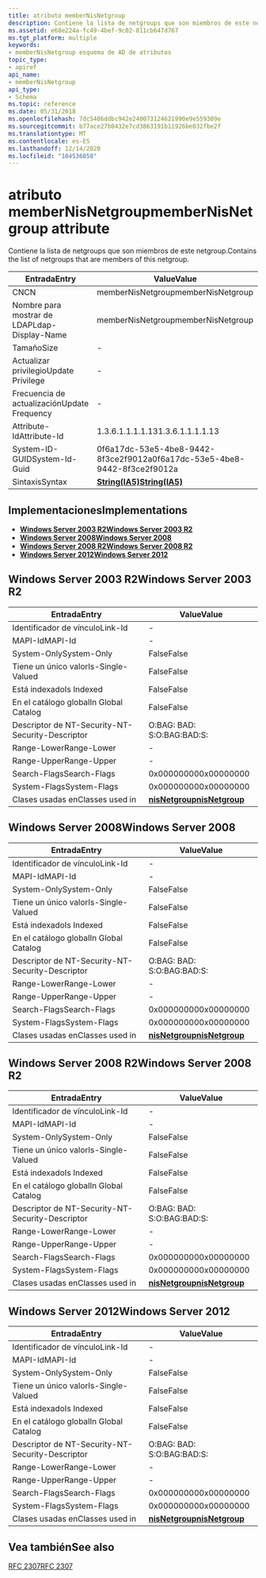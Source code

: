 ```yaml
---
title: atributo memberNisNetgroup
description: Contiene la lista de netgroups que son miembros de este netgroup.
ms.assetid: e68e224a-fc49-4bef-9c02-811cb647d767
ms.tgt_platform: multiple
keywords:
- memberNisNetgroup esquema de AD de atributos
topic_type:
- apiref
api_name:
- memberNisNetgroup
api_type:
- Schema
ms.topic: reference
ms.date: 05/31/2018
ms.openlocfilehash: 7dc5406ddbc942e240073124621990e9e559309e
ms.sourcegitcommit: b77ace27b0432e7cd3863191b11926be032fbe2f
ms.translationtype: MT
ms.contentlocale: es-ES
ms.lasthandoff: 12/14/2020
ms.locfileid: "104536058"
---
```

# <a name="membernisnetgroup-attribute"></a><span data-ttu-id="866bd-104">atributo memberNisNetgroup</span><span class="sxs-lookup"><span data-stu-id="866bd-104">memberNisNetgroup attribute</span></span>

<span data-ttu-id="866bd-105">Contiene la lista de netgroups que son miembros de este netgroup.</span><span class="sxs-lookup"><span data-stu-id="866bd-105">Contains the list of netgroups that are members of this netgroup.</span></span>



| <span data-ttu-id="866bd-106">Entrada</span><span class="sxs-lookup"><span data-stu-id="866bd-106">Entry</span></span> | <span data-ttu-id="866bd-107">Value</span><span class="sxs-lookup"><span data-stu-id="866bd-107">Value</span></span> |
|-------------------|--------------------------------------|
| <span data-ttu-id="866bd-108">CN</span><span class="sxs-lookup"><span data-stu-id="866bd-108">CN</span></span>                | <span data-ttu-id="866bd-109">memberNisNetgroup</span><span class="sxs-lookup"><span data-stu-id="866bd-109">memberNisNetgroup</span></span>                    |
| <span data-ttu-id="866bd-110">Nombre para mostrar de LDAP</span><span class="sxs-lookup"><span data-stu-id="866bd-110">Ldap-Display-Name</span></span> | <span data-ttu-id="866bd-111">memberNisNetgroup</span><span class="sxs-lookup"><span data-stu-id="866bd-111">memberNisNetgroup</span></span>                    |
| <span data-ttu-id="866bd-112">Tamaño</span><span class="sxs-lookup"><span data-stu-id="866bd-112">Size</span></span>              | \-                                   |
| <span data-ttu-id="866bd-113">Actualizar privilegio</span><span class="sxs-lookup"><span data-stu-id="866bd-113">Update Privilege</span></span>  | \-                                   |
| <span data-ttu-id="866bd-114">Frecuencia de actualización</span><span class="sxs-lookup"><span data-stu-id="866bd-114">Update Frequency</span></span>  | \-                                   |
| <span data-ttu-id="866bd-115">Attribute-Id</span><span class="sxs-lookup"><span data-stu-id="866bd-115">Attribute-Id</span></span>      | <span data-ttu-id="866bd-116">1.3.6.1.1.1.1.13</span><span class="sxs-lookup"><span data-stu-id="866bd-116">1.3.6.1.1.1.1.13</span></span>                     |
| <span data-ttu-id="866bd-117">System-ID-GUID</span><span class="sxs-lookup"><span data-stu-id="866bd-117">System-Id-Guid</span></span>    | <span data-ttu-id="866bd-118">0f6a17dc-53e5-4be8-9442-8f3ce2f9012a</span><span class="sxs-lookup"><span data-stu-id="866bd-118">0f6a17dc-53e5-4be8-9442-8f3ce2f9012a</span></span> |
| <span data-ttu-id="866bd-119">Sintaxis</span><span class="sxs-lookup"><span data-stu-id="866bd-119">Syntax</span></span>            | [<span data-ttu-id="866bd-120">**String(IA5)**</span><span class="sxs-lookup"><span data-stu-id="866bd-120">**String(IA5)**</span></span>](s-string-ia5.md)  |



## <a name="implementations"></a><span data-ttu-id="866bd-121">Implementaciones</span><span class="sxs-lookup"><span data-stu-id="866bd-121">Implementations</span></span>

-   [<span data-ttu-id="866bd-122">**Windows Server 2003 R2**</span><span class="sxs-lookup"><span data-stu-id="866bd-122">**Windows Server 2003 R2**</span></span>](#windows-server-2003-r2)
-   [<span data-ttu-id="866bd-123">**Windows Server 2008**</span><span class="sxs-lookup"><span data-stu-id="866bd-123">**Windows Server 2008**</span></span>](#windows-server-2008)
-   [<span data-ttu-id="866bd-124">**Windows Server 2008 R2**</span><span class="sxs-lookup"><span data-stu-id="866bd-124">**Windows Server 2008 R2**</span></span>](#windows-server-2008-r2)
-   [<span data-ttu-id="866bd-125">**Windows Server 2012**</span><span class="sxs-lookup"><span data-stu-id="866bd-125">**Windows Server 2012**</span></span>](#windows-server-2012)

## <a name="windows-server-2003-r2"></a><span data-ttu-id="866bd-126">Windows Server 2003 R2</span><span class="sxs-lookup"><span data-stu-id="866bd-126">Windows Server 2003 R2</span></span>



| <span data-ttu-id="866bd-127">Entrada</span><span class="sxs-lookup"><span data-stu-id="866bd-127">Entry</span></span> | <span data-ttu-id="866bd-128">Value</span><span class="sxs-lookup"><span data-stu-id="866bd-128">Value</span></span> |
|------------------------|-------------------------------------------------|
| <span data-ttu-id="866bd-129">Identificador de vínculo</span><span class="sxs-lookup"><span data-stu-id="866bd-129">Link-Id</span></span>                | \-                                              |
| <span data-ttu-id="866bd-130">MAPI-Id</span><span class="sxs-lookup"><span data-stu-id="866bd-130">MAPI-Id</span></span>                | \-                                              |
| <span data-ttu-id="866bd-131">System-Only</span><span class="sxs-lookup"><span data-stu-id="866bd-131">System-Only</span></span>            | <span data-ttu-id="866bd-132">False</span><span class="sxs-lookup"><span data-stu-id="866bd-132">False</span></span>                                           |
| <span data-ttu-id="866bd-133">Tiene un único valor</span><span class="sxs-lookup"><span data-stu-id="866bd-133">Is-Single-Valued</span></span>       | <span data-ttu-id="866bd-134">False</span><span class="sxs-lookup"><span data-stu-id="866bd-134">False</span></span>                                           |
| <span data-ttu-id="866bd-135">Está indexado</span><span class="sxs-lookup"><span data-stu-id="866bd-135">Is Indexed</span></span>             | <span data-ttu-id="866bd-136">False</span><span class="sxs-lookup"><span data-stu-id="866bd-136">False</span></span>                                           |
| <span data-ttu-id="866bd-137">En el catálogo global</span><span class="sxs-lookup"><span data-stu-id="866bd-137">In Global Catalog</span></span>      | <span data-ttu-id="866bd-138">False</span><span class="sxs-lookup"><span data-stu-id="866bd-138">False</span></span>                                           |
| <span data-ttu-id="866bd-139">Descriptor de NT-Security-</span><span class="sxs-lookup"><span data-stu-id="866bd-139">NT-Security-Descriptor</span></span> | <span data-ttu-id="866bd-140">O:BAG: BAD: S:</span><span class="sxs-lookup"><span data-stu-id="866bd-140">O:BAG:BAD:S:</span></span>                                    |
| <span data-ttu-id="866bd-141">Range-Lower</span><span class="sxs-lookup"><span data-stu-id="866bd-141">Range-Lower</span></span>            | \-                                              |
| <span data-ttu-id="866bd-142">Range-Upper</span><span class="sxs-lookup"><span data-stu-id="866bd-142">Range-Upper</span></span>            | \-                                              |
| <span data-ttu-id="866bd-143">Search-Flags</span><span class="sxs-lookup"><span data-stu-id="866bd-143">Search-Flags</span></span>           | <span data-ttu-id="866bd-144">0x00000000</span><span class="sxs-lookup"><span data-stu-id="866bd-144">0x00000000</span></span>                                      |
| <span data-ttu-id="866bd-145">System-Flags</span><span class="sxs-lookup"><span data-stu-id="866bd-145">System-Flags</span></span>           | <span data-ttu-id="866bd-146">0x00000000</span><span class="sxs-lookup"><span data-stu-id="866bd-146">0x00000000</span></span>                                      |
| <span data-ttu-id="866bd-147">Clases usadas en</span><span class="sxs-lookup"><span data-stu-id="866bd-147">Classes used in</span></span>        | [<span data-ttu-id="866bd-148">**nisNetgroup**</span><span class="sxs-lookup"><span data-stu-id="866bd-148">**nisNetgroup**</span></span>](c-nisnetgroup.md)<br/> |



## <a name="windows-server-2008"></a><span data-ttu-id="866bd-149">Windows Server 2008</span><span class="sxs-lookup"><span data-stu-id="866bd-149">Windows Server 2008</span></span>



| <span data-ttu-id="866bd-150">Entrada</span><span class="sxs-lookup"><span data-stu-id="866bd-150">Entry</span></span> | <span data-ttu-id="866bd-151">Value</span><span class="sxs-lookup"><span data-stu-id="866bd-151">Value</span></span> |
|------------------------|-------------------------------------------------|
| <span data-ttu-id="866bd-152">Identificador de vínculo</span><span class="sxs-lookup"><span data-stu-id="866bd-152">Link-Id</span></span>                | \-                                              |
| <span data-ttu-id="866bd-153">MAPI-Id</span><span class="sxs-lookup"><span data-stu-id="866bd-153">MAPI-Id</span></span>                | \-                                              |
| <span data-ttu-id="866bd-154">System-Only</span><span class="sxs-lookup"><span data-stu-id="866bd-154">System-Only</span></span>            | <span data-ttu-id="866bd-155">False</span><span class="sxs-lookup"><span data-stu-id="866bd-155">False</span></span>                                           |
| <span data-ttu-id="866bd-156">Tiene un único valor</span><span class="sxs-lookup"><span data-stu-id="866bd-156">Is-Single-Valued</span></span>       | <span data-ttu-id="866bd-157">False</span><span class="sxs-lookup"><span data-stu-id="866bd-157">False</span></span>                                           |
| <span data-ttu-id="866bd-158">Está indexado</span><span class="sxs-lookup"><span data-stu-id="866bd-158">Is Indexed</span></span>             | <span data-ttu-id="866bd-159">False</span><span class="sxs-lookup"><span data-stu-id="866bd-159">False</span></span>                                           |
| <span data-ttu-id="866bd-160">En el catálogo global</span><span class="sxs-lookup"><span data-stu-id="866bd-160">In Global Catalog</span></span>      | <span data-ttu-id="866bd-161">False</span><span class="sxs-lookup"><span data-stu-id="866bd-161">False</span></span>                                           |
| <span data-ttu-id="866bd-162">Descriptor de NT-Security-</span><span class="sxs-lookup"><span data-stu-id="866bd-162">NT-Security-Descriptor</span></span> | <span data-ttu-id="866bd-163">O:BAG: BAD: S:</span><span class="sxs-lookup"><span data-stu-id="866bd-163">O:BAG:BAD:S:</span></span>                                    |
| <span data-ttu-id="866bd-164">Range-Lower</span><span class="sxs-lookup"><span data-stu-id="866bd-164">Range-Lower</span></span>            | \-                                              |
| <span data-ttu-id="866bd-165">Range-Upper</span><span class="sxs-lookup"><span data-stu-id="866bd-165">Range-Upper</span></span>            | \-                                              |
| <span data-ttu-id="866bd-166">Search-Flags</span><span class="sxs-lookup"><span data-stu-id="866bd-166">Search-Flags</span></span>           | <span data-ttu-id="866bd-167">0x00000000</span><span class="sxs-lookup"><span data-stu-id="866bd-167">0x00000000</span></span>                                      |
| <span data-ttu-id="866bd-168">System-Flags</span><span class="sxs-lookup"><span data-stu-id="866bd-168">System-Flags</span></span>           | <span data-ttu-id="866bd-169">0x00000000</span><span class="sxs-lookup"><span data-stu-id="866bd-169">0x00000000</span></span>                                      |
| <span data-ttu-id="866bd-170">Clases usadas en</span><span class="sxs-lookup"><span data-stu-id="866bd-170">Classes used in</span></span>        | [<span data-ttu-id="866bd-171">**nisNetgroup**</span><span class="sxs-lookup"><span data-stu-id="866bd-171">**nisNetgroup**</span></span>](c-nisnetgroup.md)<br/> |



## <a name="windows-server-2008-r2"></a><span data-ttu-id="866bd-172">Windows Server 2008 R2</span><span class="sxs-lookup"><span data-stu-id="866bd-172">Windows Server 2008 R2</span></span>



| <span data-ttu-id="866bd-173">Entrada</span><span class="sxs-lookup"><span data-stu-id="866bd-173">Entry</span></span> | <span data-ttu-id="866bd-174">Value</span><span class="sxs-lookup"><span data-stu-id="866bd-174">Value</span></span> |
|------------------------|-------------------------------------------------|
| <span data-ttu-id="866bd-175">Identificador de vínculo</span><span class="sxs-lookup"><span data-stu-id="866bd-175">Link-Id</span></span>                | \-                                              |
| <span data-ttu-id="866bd-176">MAPI-Id</span><span class="sxs-lookup"><span data-stu-id="866bd-176">MAPI-Id</span></span>                | \-                                              |
| <span data-ttu-id="866bd-177">System-Only</span><span class="sxs-lookup"><span data-stu-id="866bd-177">System-Only</span></span>            | <span data-ttu-id="866bd-178">False</span><span class="sxs-lookup"><span data-stu-id="866bd-178">False</span></span>                                           |
| <span data-ttu-id="866bd-179">Tiene un único valor</span><span class="sxs-lookup"><span data-stu-id="866bd-179">Is-Single-Valued</span></span>       | <span data-ttu-id="866bd-180">False</span><span class="sxs-lookup"><span data-stu-id="866bd-180">False</span></span>                                           |
| <span data-ttu-id="866bd-181">Está indexado</span><span class="sxs-lookup"><span data-stu-id="866bd-181">Is Indexed</span></span>             | <span data-ttu-id="866bd-182">False</span><span class="sxs-lookup"><span data-stu-id="866bd-182">False</span></span>                                           |
| <span data-ttu-id="866bd-183">En el catálogo global</span><span class="sxs-lookup"><span data-stu-id="866bd-183">In Global Catalog</span></span>      | <span data-ttu-id="866bd-184">False</span><span class="sxs-lookup"><span data-stu-id="866bd-184">False</span></span>                                           |
| <span data-ttu-id="866bd-185">Descriptor de NT-Security-</span><span class="sxs-lookup"><span data-stu-id="866bd-185">NT-Security-Descriptor</span></span> | <span data-ttu-id="866bd-186">O:BAG: BAD: S:</span><span class="sxs-lookup"><span data-stu-id="866bd-186">O:BAG:BAD:S:</span></span>                                    |
| <span data-ttu-id="866bd-187">Range-Lower</span><span class="sxs-lookup"><span data-stu-id="866bd-187">Range-Lower</span></span>            | \-                                              |
| <span data-ttu-id="866bd-188">Range-Upper</span><span class="sxs-lookup"><span data-stu-id="866bd-188">Range-Upper</span></span>            | \-                                              |
| <span data-ttu-id="866bd-189">Search-Flags</span><span class="sxs-lookup"><span data-stu-id="866bd-189">Search-Flags</span></span>           | <span data-ttu-id="866bd-190">0x00000000</span><span class="sxs-lookup"><span data-stu-id="866bd-190">0x00000000</span></span>                                      |
| <span data-ttu-id="866bd-191">System-Flags</span><span class="sxs-lookup"><span data-stu-id="866bd-191">System-Flags</span></span>           | <span data-ttu-id="866bd-192">0x00000000</span><span class="sxs-lookup"><span data-stu-id="866bd-192">0x00000000</span></span>                                      |
| <span data-ttu-id="866bd-193">Clases usadas en</span><span class="sxs-lookup"><span data-stu-id="866bd-193">Classes used in</span></span>        | [<span data-ttu-id="866bd-194">**nisNetgroup**</span><span class="sxs-lookup"><span data-stu-id="866bd-194">**nisNetgroup**</span></span>](c-nisnetgroup.md)<br/> |



## <a name="windows-server-2012"></a><span data-ttu-id="866bd-195">Windows Server 2012</span><span class="sxs-lookup"><span data-stu-id="866bd-195">Windows Server 2012</span></span>



| <span data-ttu-id="866bd-196">Entrada</span><span class="sxs-lookup"><span data-stu-id="866bd-196">Entry</span></span> | <span data-ttu-id="866bd-197">Value</span><span class="sxs-lookup"><span data-stu-id="866bd-197">Value</span></span> |
|------------------------|-------------------------------------------------|
| <span data-ttu-id="866bd-198">Identificador de vínculo</span><span class="sxs-lookup"><span data-stu-id="866bd-198">Link-Id</span></span>                | \-                                              |
| <span data-ttu-id="866bd-199">MAPI-Id</span><span class="sxs-lookup"><span data-stu-id="866bd-199">MAPI-Id</span></span>                | \-                                              |
| <span data-ttu-id="866bd-200">System-Only</span><span class="sxs-lookup"><span data-stu-id="866bd-200">System-Only</span></span>            | <span data-ttu-id="866bd-201">False</span><span class="sxs-lookup"><span data-stu-id="866bd-201">False</span></span>                                           |
| <span data-ttu-id="866bd-202">Tiene un único valor</span><span class="sxs-lookup"><span data-stu-id="866bd-202">Is-Single-Valued</span></span>       | <span data-ttu-id="866bd-203">False</span><span class="sxs-lookup"><span data-stu-id="866bd-203">False</span></span>                                           |
| <span data-ttu-id="866bd-204">Está indexado</span><span class="sxs-lookup"><span data-stu-id="866bd-204">Is Indexed</span></span>             | <span data-ttu-id="866bd-205">False</span><span class="sxs-lookup"><span data-stu-id="866bd-205">False</span></span>                                           |
| <span data-ttu-id="866bd-206">En el catálogo global</span><span class="sxs-lookup"><span data-stu-id="866bd-206">In Global Catalog</span></span>      | <span data-ttu-id="866bd-207">False</span><span class="sxs-lookup"><span data-stu-id="866bd-207">False</span></span>                                           |
| <span data-ttu-id="866bd-208">Descriptor de NT-Security-</span><span class="sxs-lookup"><span data-stu-id="866bd-208">NT-Security-Descriptor</span></span> | <span data-ttu-id="866bd-209">O:BAG: BAD: S:</span><span class="sxs-lookup"><span data-stu-id="866bd-209">O:BAG:BAD:S:</span></span>                                    |
| <span data-ttu-id="866bd-210">Range-Lower</span><span class="sxs-lookup"><span data-stu-id="866bd-210">Range-Lower</span></span>            | \-                                              |
| <span data-ttu-id="866bd-211">Range-Upper</span><span class="sxs-lookup"><span data-stu-id="866bd-211">Range-Upper</span></span>            | \-                                              |
| <span data-ttu-id="866bd-212">Search-Flags</span><span class="sxs-lookup"><span data-stu-id="866bd-212">Search-Flags</span></span>           | <span data-ttu-id="866bd-213">0x00000000</span><span class="sxs-lookup"><span data-stu-id="866bd-213">0x00000000</span></span>                                      |
| <span data-ttu-id="866bd-214">System-Flags</span><span class="sxs-lookup"><span data-stu-id="866bd-214">System-Flags</span></span>           | <span data-ttu-id="866bd-215">0x00000000</span><span class="sxs-lookup"><span data-stu-id="866bd-215">0x00000000</span></span>                                      |
| <span data-ttu-id="866bd-216">Clases usadas en</span><span class="sxs-lookup"><span data-stu-id="866bd-216">Classes used in</span></span>        | [<span data-ttu-id="866bd-217">**nisNetgroup**</span><span class="sxs-lookup"><span data-stu-id="866bd-217">**nisNetgroup**</span></span>](c-nisnetgroup.md)<br/> |



## <a name="see-also"></a><span data-ttu-id="866bd-218">Vea también</span><span class="sxs-lookup"><span data-stu-id="866bd-218">See also</span></span>

<dl> <dt>

[<span data-ttu-id="866bd-219">RFC 2307</span><span class="sxs-lookup"><span data-stu-id="866bd-219">RFC 2307</span></span>](https://www.ietf.org/rfc/rfc2307.txt)
</dt> </dl>

 

 





